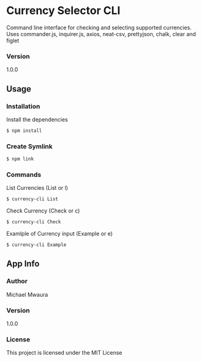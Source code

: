 # Currency Selector CLI

Command line interface for checking and selecting supported currencies. Uses commander.js, inquirer.js, axios, neat-csv, prettyjson, chalk, clear and figlet

### Version

1.0.0

## Usage

### Installation

Install the dependencies

```sh
$ npm install
```

### Create Symlink

```sh
$ npm link
```

### Commands

List Currencies (List or l)

```sh
$ currency-cli List
```

Check Currency (Check or c)

```sh
$ currency-cli Check
```

Examlple of Currency input (Example or e)

```sh
$ currency-cli Example
```

## App Info

### Author

Michael Mwaura

### Version

1.0.0

### License

This project is licensed under the MIT License
